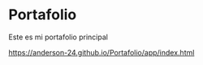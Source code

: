 # Portafolio
Este es mi portafolio principal

https://anderson-24.github.io/Portafolio/app/index.html
